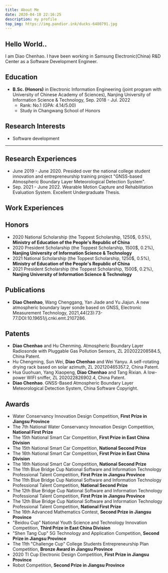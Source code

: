 ```yaml
---
title: About Me
date: 2020-04-10 22:16:25
description: my profile
top_img: https://img.pandior.ink/ducks-6480791.jpg
---
```


## Hello World..

I am Diao Chenhao. I have been working in Samsung Electronic(China) R&D Center as a Software Development Engineer.

## Education

- **<font>B.Sc.</font> (Honors)** in Electronic Information Engineering (joint program with University of Chinese Academy of Sciences), Nanjing University of Information Science & Technology, Sep. 2018 - Jul. 2022
  - Rank: No.1 (GPA: 4.14/5.00)
  - Study in Changwang School of Honors

## Research Interests

- Software development


---

## Research Experiences

- June 2019 - June 2020. Presided over the national college student innovation and entrepreneurship training project "GNSS-based Atmospheric Boundary Layer Meteorological Detection System". 
- Sep. 2021 - June 2022. Wearable Motion Capture and Rehabilitation Evaluation System. Excellent Undergraduate Thesis.

## Work Experiences



## Honors

- 2020 National Scholarship (the Toppest Scholarship, 1250$, 0.5%), **Ministry of Education of the People's Republic of China**
- 2020 President Scholarship (the Toppest Scholarship, 1500$, 0.2%), **Nanjing University of Information Science & Technology** 
- 2021 National Scholarship (the Toppest Scholarship, 1250$, 0.5%), **Ministry of Education of the People's Republic of China**
- 2021 President Scholarship (the Toppest Scholarship, 1500$, 0.2%), **Nanjing University of Information Science & Technology** 

## Publications

- **Diao Chenhao**, Wang Chenggang, Yan Jiade and Yu Jiajun. A new atmospheric boundary layer sonde based on GNSS, Electronic Measurement Technology, 2021,44(23):73-77.DOI:10.19651/j.cnki.emt.2107286.

## Patents

- **Diao Chenhao** and Hu Chenming. Atmospheric Boundary Layer Radiosonde with Pluggable Gas Pollution Sensors, ZL 202022208584.5, China Patent.
- Hu Chengming, Sun Wei, **Diao Chenhao** and Wei Yanyu. A self-rotating drying rack based on solar azimuth, ZL 202120465357.2, China Patent.
- Hua Guohuan, Yang Xiaopeng, **Diao Chenhao** and Tang Rixian. A low-power WIFI sniffer, ZL 202022826902.4, China Patent.
- **Diao Chenhao**. GNSS-Based Atmospheric Boundary Layer Meteorological Detection System, China Software Copyright.

## Awards

- Water Conservancy Innovation Design Competition, **First Prize in Jiangsu Province**
- The 7th National Water Conservancy Innovation Design Competition, **National First Prize**
- The 15th National Smart Car Competition, **First Prize in East China Division**
- The 15th National Smart Car Competition, **National Second Prize**
- The 16th National Smart Car Competition, **First Prize in East China Division**
- The 16th National Smart Car Competition, **National Second Prize**
- The 11th Blue Bridge Cup National Software and Information Technology Professional Talent Competition, **First Prize in Jiangsu Province**
- The 11th Blue Bridge Cup National Software and Information Technology Professional Talent Competition, **National Second Prize**
- The 12th Blue Bridge Cup National Software and Information Technology Professional Talent Competition, **First Prize in Jiangsu Province**
- The 12th Blue Bridge Cup National Software and Information Technology Professional Talent Competition, **National First Prize**
- The 16th Advanced Mathematics Contest, **Second Prize in Jiangsu Province**
- "Beidou Cup" National Youth Science and Technology Innovation Competition, **Third Prize in East China Division**
- "Shen Tang Cup" 5G Technology and Application Competition, **Second Prize in Jiangsu Province**
- The 11th "Challenge Cup" College Students Entrepreneurship Plan Competition, **Bronze Award in Jiangsu Province**
- 2020 TI Cup Electronic Design Competition, **First Prize in Jiangsu Province**
- Robot Competition, **Second Prize in Jiangsu Province**

